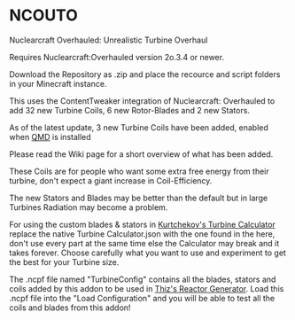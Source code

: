 # NCOUTO
Nuclearcraft Overhauled: Unrealistic Turbine Overhaul

Requires Nuclearcraft:Overhauled version 2o.3.4 or newer.

Download the Repository as .zip and place the recource and script folders in your Minecraft instance.

This uses the ContentTweaker integration of Nuclearcraft: Overhauled to add 32 new Turbine Coils, 6 new Rotor-Blades and 2 new Stators.

As of the latest update, 3 new Turbine Coils have been added, enabled when [QMD](https://github.com/lach01298/QMD/) is installed

Please read the Wiki page for a short overview of what has been added.

These Coils are for people who want some extra free energy from their turbine, don't expect a giant increase in Coil-Efficiency.

The new Stators and Blades may be better than the default but in large Turbines Radiation may become a problem.

For using the custom blades & stators in [Kurtchekov's Turbine Calculator](https://github.com/Kurtchekov/TurbineCalculator/releases) replace the native Turbine Calculator.json with the one found in the here, don't use every part at the same time else the Calculator may break and it takes forever. Choose carefully what you want to use and experiment to get the best for your Turbine size.

The .ncpf file named "TurbineConfig" contains all the blades, stators and coils added by this addon to be used in [Thiz's Reactor Generator](https://github.com/ThizThizzyDizzy/nc-reactor-generator). Load this .ncpf file into the "Load Configuration" and you will be able to test all the coils and blades from this addon! 
